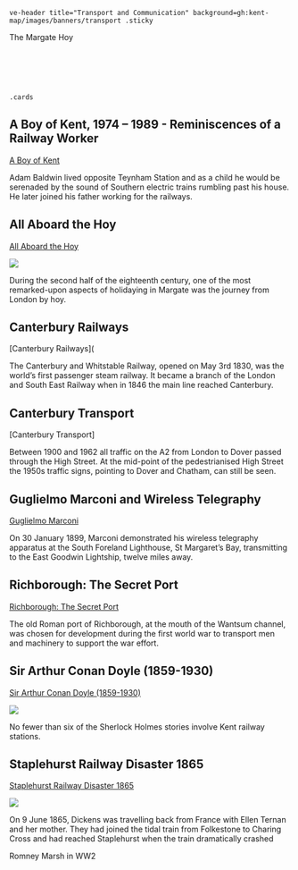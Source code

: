 `ve-header title="Transport and Communication" background=gh:kent-map/images/banners/transport .sticky`

The Margate Hoy

# &nbsp; 
`.cards`

## A Boy of Kent, 1974 – 1989 - Reminiscences of a Railway Worker

[A Boy of Kent](/20c/20c-a-boy-of-kent/)

Adam Baldwin lived opposite Teynham Station and as a child he would be serenaded by the sound of Southern electric trains rumbling past his house. He later joined his father working for the railways.

## All Aboard the Hoy

[All Aboard the Hoy](/18c/18c-all-aboard-the-hoy/)

![](https://raw.githubusercontent.com/kent-map/images/main/thumbnails/18c_All_Aboard_the_Hoy.jpg)

During the second half of the eighteenth century, one of the most remarked-upon aspects of holidaying in Margate was the journey from London by hoy. 

## Canterbury Railways

[Canterbury Railways](

The Canterbury and Whitstable Railway, opened on May 3rd 1830, was the world’s first passenger steam railway. It became a branch of the London and South East Railway when in 1846 the main line reached Canterbury.

## Canterbury Transport

[Canterbury Transport]

Between 1900 and 1962 all traffic on the A2 from London to Dover passed through the High Street. At the mid-point of the pedestrianised High Street the 1950s traffic signs, pointing to Dover and Chatham, can still be seen.

## Guglielmo Marconi and Wireless Telegraphy

[Guglielmo Marconi](/19c/19c-marconi-biography/)

On 30 January 1899, Marconi demonstrated his wireless telegraphy apparatus at the South Foreland Lighthouse, St Margaret’s Bay, transmitting to the East Goodwin Lightship, twelve miles away.

## Richborough: The Secret Port

[Richborough: The Secret Port](//20c/20c-richborough/)

The old Roman port of Richborough, at the mouth of the Wantsum channel, was chosen for development during the first world war to transport men and machinery to support the war effort.

## Sir Arthur Conan Doyle (1859-1930)

[Sir Arthur Conan Doyle (1859-1930)](/19c/19c-conan-doyle/)

![](https://raw.githubusercontent.com/kent-map/images/main/thumbnails/science_Anna_Atkins.jpg)

No fewer than six of the Sherlock Holmes stories involve Kent railway stations.

## Staplehurst Railway Disaster 1865

[Staplehurst Railway Disaster 1865](/dickens/dickens-staplehurst/)

![](https://raw.githubusercontent.com/kent-map/images/main/thumbnails/science_Anna_Atkins.jpg)

On 9 June 1865, Dickens was travelling back from France with Ellen Ternan and her mother. They had joined the tidal train from Folkestone to Charing Cross and had reached Staplehurst when the train dramatically crashed



Romney Marsh in WW2
